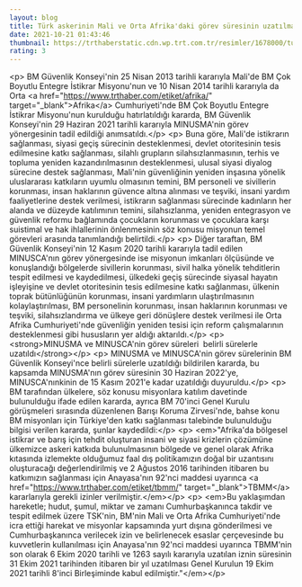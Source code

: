 ```yaml
--- 
layout: blog
title: Türk askerinin Mali ve Orta Afrika'daki görev süresinin uzatılması kararı Resmi Gazete'de
date: 2021-10-21 01:43:46
thumbnail: https://trthaberstatic.cdn.wp.trt.com.tr/resimler/1678000/turk-askeri-1678970.jpg
rating: 3
---
```

&lt;p&gt;
	BM Güvenlik Konseyi'nin 25 Nisan 2013 tarihli kararıyla Mali'de BM Çok Boyutlu Entegre İstikrar Misyonu'nun ve 10 Nisan 2014 tarihli kararıyla da Orta &lt;a href=&quot;https://www.trthaber.com/etiket/afrika/&quot; target=&quot;_blank&quot;&gt;Afrika&lt;/a&gt; Cumhuriyeti'nde BM Çok Boyutlu Entegre İstikrar Misyonu'nun kurulduğu hatırlatıldığı kararda, BM Güvenlik Konseyi'nin 29 Haziran 2021 tarihli kararıyla MINUSMA'nin görev yönergesinin tadil edildiği anımsatıldı.&lt;/p&gt;
&lt;p&gt;
	Buna göre, Mali'de istikrarın sağlanması, siyasi geçiş sürecinin desteklenmesi, devlet otoritesinin tesis edilmesine katkı sağlanması, silahlı grupların silahsızlanmasının, terhis ve topluma yeniden kazandırılmasının desteklenmesi, ulusal siyasi diyalog sürecine destek sağlanması, Mali'nin güvenliğinin yeniden inşasına yönelik uluslararası katkıların uyumlu olmasının temini, BM personeli ve sivillerin korunması, insan haklarının güvence altına alınması ve teşviki, insani yardım faaliyetlerine destek verilmesi, istikrarın sağlanması sürecinde kadınların her alanda ve düzeyde katılımının temini, silahsızlanma, yeniden entegrasyon ve güvenlik reformu bağlamında çocukların korunması ve çocuklara karşı suistimal ve hak ihlallerinin önlenmesinin söz konusu misyonun temel görevleri arasında tanımlandığı belirtildi.&lt;/p&gt;
&lt;p&gt;
	Diğer taraftan, BM Güvenlik Konseyi'nin 12 Kasım 2020 tarihli kararıyla tadil edilen MINUSCA'nın görev yönergesinde ise misyonun imkanları ölçüsünde ve konuşlandığı bölgelerde sivillerin korunması, sivil halka yönelik tehditlerin tespit edilmesi ve kaydedilmesi, ülkedeki geçiş sürecinde siyasal hayatın işleyişine ve devlet otoritesinin tesis edilmesine katkı sağlanması, ülkenin toprak bütünlüğünün korunması, insani yardımların ulaştırılmasının kolaylaştırılması, BM personelinin korunması, insan haklarının korunması ve teşviki, silahsızlandırma ve ülkeye geri dönüşlere destek verilmesi ile Orta Afrika Cumhuriyeti'nde güvenliğin yeniden tesisi için reform çalışmalarının desteklenmesi gibi hususların yer aldığı aktarıldı.&lt;/p&gt;
&lt;p&gt;
	&lt;strong&gt;MINUSMA ve MINUSCA'nin görev süreleri  belirli sürelerle uzatıldı&lt;/strong&gt;&lt;/p&gt;
&lt;p&gt;
	MINUSMA ve MINUSCA'nin görev sürelerinin BM Güvenlik Konseyi'nce belirli sürelerle uzatıldığı bildirilen kararda, bu kapsamda MINUSMA'nın görev süresinin 30 Haziran 2022'ye, MINUSCA'nınkinin de 15 Kasım 2021'e kadar uzatıldığı duyuruldu.&lt;/p&gt;
&lt;p&gt;
	BM tarafından ülkelere, söz konusu misyonlara katılım davetinde bulunulduğu ifade edilen kararda, ayrıca BM 70'inci Genel Kurulu görüşmeleri sırasında düzenlenen Barışı Koruma Zirvesi'nde, bahse konu BM misyonları için Türkiye'den katkı sağlanması talebinde bulunulduğu bilgisi verilen kararda, şunlar kaydedildi:&lt;/p&gt;
&lt;p&gt;
	&lt;em&gt;&quot;Afrika'da bölgesel istikrar ve barış için tehdit oluşturan insani ve siyasi krizlerin çözümüne ülkemizce askeri katkıda bulunulmasının bölgede ve genel olarak Afrika kıtasında izlemekte olduğumuz faal dış politikamızın doğal bir uzantısını oluşturacağı değerlendirilmiş ve 2 Ağustos 2016 tarihinden itibaren bu katkımızın sağlanması için Anayasa'nın 92'nci maddesi uyarınca &lt;a href=&quot;https://www.trthaber.com/etiket/tbmm/&quot; target=&quot;_blank&quot;&gt;TBMM&lt;/a&gt; kararlarıyla gerekli izinler verilmiştir.&lt;/em&gt;&lt;/p&gt;
&lt;p&gt;
	&lt;em&gt;Bu yaklaşımdan hareketle; hudut, şumul, miktar ve zamanı Cumhurbaşkanınca takdir ve tespit edilmek üzere TSK'nin, BM'nin Mali ve Orta Afrika Cumhuriyeti'nde icra ettiği harekat ve misyonlar kapsamında yurt dışına gönderilmesi ve Cumhurbaşkanınca verilecek izin ve belirlenecek esaslar çerçevesinde bu kuvvetlerin kullanılması için Anayasa'nın 92'nci maddesi uyarınca TBMM'nin son olarak 6 Ekim 2020 tarihli ve 1263 sayılı kararıyla uzatılan iznin süresinin 31 Ekim 2021 tarihinden itibaren bir yıl uzatılması Genel Kurulun 19 Ekim 2021 tarihli 8'inci Birleşiminde kabul edilmiştir.&quot;&lt;/em&gt;&lt;/p&gt;
